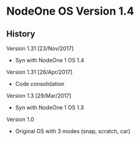 # NodeOne OS Version 1.4

## History

Version 1.31 [23/Nov/2017]
* Syn with NodeOne 1 OS 1.4

Version 1.31 [26/Apr/2017]
* Code consolidation

Version 1.3 [29/Mar/2017]
* Syn with NodeOne 1 OS 1.3

Version 1.0
* Original OS with 3 modes (snap, scratch, car)